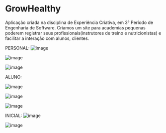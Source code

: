 # GrowHealthy
Aplicação criada na disciplina de Experiência Criativa, em 3° Período de Engenharia de Software.
Criamos um site para academias pequenas poderem registrar seus profissionais(instrutores de treino e nutricionistas) e facilitar a interação com alunos, clientes.

PERSONAL:
![image](https://github.com/Josemussy/GrowHealthy/assets/107360437/786ff9e0-79b1-4057-ad2a-281f98d8dcfd)

![image](https://github.com/Josemussy/GrowHealthy/assets/107360437/84643965-2b0a-4a7a-b774-a87254497179)

![image](https://github.com/Josemussy/GrowHealthy/assets/107360437/a08ba1d3-e6d9-4939-8d3d-7e5c5942ec19)



ALUNO:

![image](https://github.com/Josemussy/GrowHealthy/assets/107360437/63c35cc8-0a5a-4d2a-9d14-4450fc24bc15)

![image](https://github.com/Josemussy/GrowHealthy/assets/107360437/ef266e8a-0377-481d-a1c7-96425a96d13a)

![image](https://github.com/Josemussy/GrowHealthy/assets/107360437/ff4dbcc5-73bc-4e39-879b-5d9456e2e801)



INICIAL:
![image](https://github.com/Josemussy/GrowHealthy/assets/107360437/790f6761-dcdb-460d-b59c-23e15391ea17)

![image](https://github.com/Josemussy/GrowHealthy/assets/107360437/3bcabe37-f22e-4d83-8e16-1cf02f029de9)

